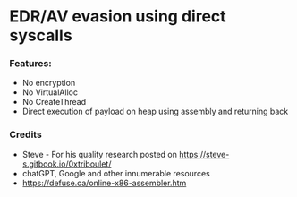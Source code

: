 # EDR/AV evasion using direct syscalls

### Features:
 - No encryption
 - No VirtualAlloc
 - No CreateThread
 - Direct execution of payload on heap using assembly and returning back

### Credits
 - Steve - For his quality research posted on https://steve-s.gitbook.io/0xtriboulet/
 - chatGPT, Google and other innumerable resources
 - https://defuse.ca/online-x86-assembler.htm
